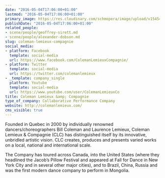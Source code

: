 ```yaml
---
date: "2016-05-04T17:06:00+01:00"
lastmod: "2016-05-04T17:06:00+01:00"
primary_image: https://res.cloudinary.com/schmopera/image/upload/v1545409169/media/webhook-uploads/1462377977854/2015-05-05---Logo---CLC.jpg.jpg
publishDate: "2016-05-04T17:06:00+01:00"
related_people:
- scene/people/geoffrey-sirett.md
- scene/people/alexander-dobson.md
slug: coleman-lemieux-compagnie
social_media:
- platform: Facebook
  template: social-media
  url: https://www.facebook.com/ColemanLemieuxCompagnie/
- platform: Twitter
  template: social-media
  url: https://twitter.com/colemanlemieux
- _template: company_single
  platform: Youtube
  template: social-media
  url: https://www.youtube.com/user/ColemanLemieuxCo
title: Coleman Lemieux &amp; Compagnie
type_of_company: Collaborative Performance Company
website: http://colemanlemieux.com/
cms_visible: true
---
```


Founded in Quebec in 2000 by individually renowned dancers/choreographers Bill Coleman and Laurence Lemieux, Coleman Lemieux & Compagnie (CLC) has distinguished itself by its innovative, unbridled artistic vision.  CLC creates, produces and presents varied works on a local, national and international scale.

The Company has toured across Canada, into the United States (where they headlined the Jacob’s Pillow Festival and appeared at Fall for Dance in New York City and in several other major cities), and to Brazil, China, Russia and was the first modern dance company to perform in Mongolia.

